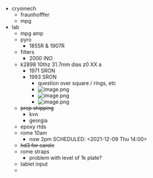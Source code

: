 - cryomech
	- fraunhofffer
	- mpg
- lab
	- mpg amp
	- pyro
		- 1855R & 1907R
	- filters
		- 2000 INO
	- k2898 10thz 31.7mm dias z0 XX a
		- 1971 SRON
		- 1993 SRON
			- question over square / rings, etc
			- ![image.png](../assets/image_1639047963847_0.png)
			- ![image.png](../assets/image_1639048007163_0.png)
			- ![image.png](../assets/image_1639048065568_0.png)
	- ~~prep shipping~~
		- kvn
		- georgia
	- epoxy rtds
	- rome 10am
		- now 2pm
		  SCHEDULED: <2021-12-09 Thu 14:00>
	- ~~hd3 for carole~~
	- rome straps
		- problem with level of 1k plate?
	- tablet input
	-